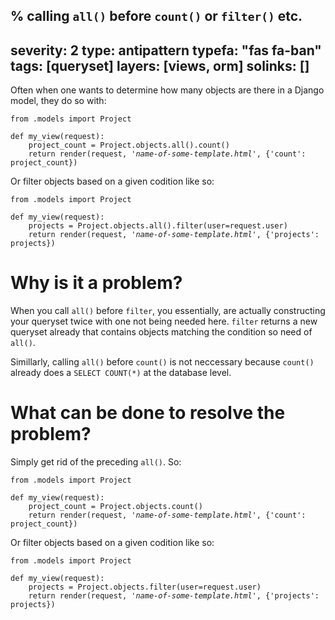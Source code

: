 % calling `all()` before `count()` or `filter()` etc.
---
severity: 2
type: antipattern
typefa: "fas fa-ban"
tags: [queryset]
layers: [views, orm]
solinks: []
---

Often when one wants to determine how many objects are there in a Django model, they do so with:

<pre class="python"><code>from .models import Project

def my_view(request):
    project_count = Project.objects.all().count()
    return render(request, '<i>name-of-some-template.html</i>', {'count': project_count})</code></pre>

Or filter objects based on a given codition like so:

<pre class="python"><code>from .models import Project

def my_view(request):
    projects = Project.objects.all().filter(user=request.user)
    return render(request, '<i>name-of-some-template.html</i>', {'projects': projects})</code></pre>


# Why is it a problem?

When you call `all()` before `filter`, you essentially, are actually constructing your queryset twice with one not being needed here. `filter` returns a new queryset already that contains objects matching the condition so need of `all()`.

Simillarly, calling `all()` before `count()` is not neccessary because `count()` already does a  `SELECT COUNT(*)` at the database level.

# What can be done to resolve the problem?

Simply get rid of the preceding `all()`. So:

<pre class="python"><code>from .models import Project

def my_view(request):
    project_count = Project.objects.count()
    return render(request, '<i>name-of-some-template.html</i>', {'count': project_count})</code></pre>

Or filter objects based on a given codition like so:

<pre class="python"><code>from .models import Project

def my_view(request):
    projects = Project.objects.filter(user=request.user)
    return render(request, '<i>name-of-some-template.html</i>', {'projects': projects})</code></pre>
 